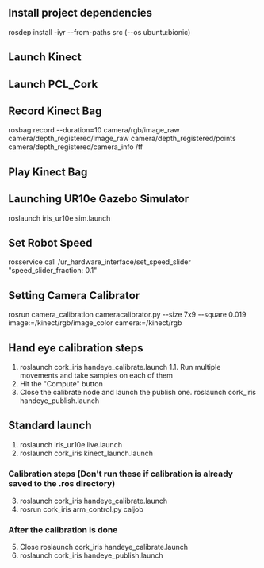 ## Install project dependencies
rosdep install -iyr --from-paths src (--os ubuntu:bionic)

## Launch Kinect

## Launch PCL_Cork

## Record Kinect Bag
rosbag record --duration=10 camera/rgb/image_raw camera/depth_registered/image_raw camera/depth_registered/points camera/depth_registered/camera_info /tf

## Play Kinect Bag


## Launching UR10e Gazebo Simulator
roslaunch iris_ur10e sim.launch

## Set Robot Speed
rosservice call /ur_hardware_interface/set_speed_slider "speed_slider_fraction: 0.1"

## Setting Camera Calibrator
rosrun camera_calibration cameracalibrator.py --size 7x9 --square 0.019 image:=/kinect/rgb/image_color camera:=/kinect/rgb

## Hand eye calibration steps
1. roslaunch cork_iris handeye_calibrate.launch
1.1. Run multiple movements and take samples on each of them
2. Hit the "Compute" button
3. Close the calibrate node and launch the publish one. roslaunch cork_iris handeye_publish.launch

## Standard launch
1. roslaunch iris_ur10e live.launch
2. roslaunch cork_iris kinect_launch.launch
### Calibration steps (Don't run these if calibration is already saved to the .ros directory)
3. roslaunch cork_iris handeye_calibrate.launch
4. rosrun    cork_iris arm_control.py caljob
### After the calibration is done
5. Close roslaunch cork_iris handeye_calibrate.launch
6. roslaunch cork_iris handeye_publish.launch
